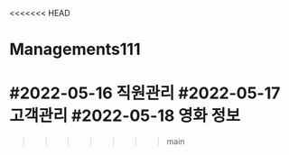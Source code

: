 <<<<<<< HEAD
# Managements111
#2022-05-16 직원관리
#2022-05-17 고객관리
#2022-05-18 영화 정보
=======

>>>>>>> main
